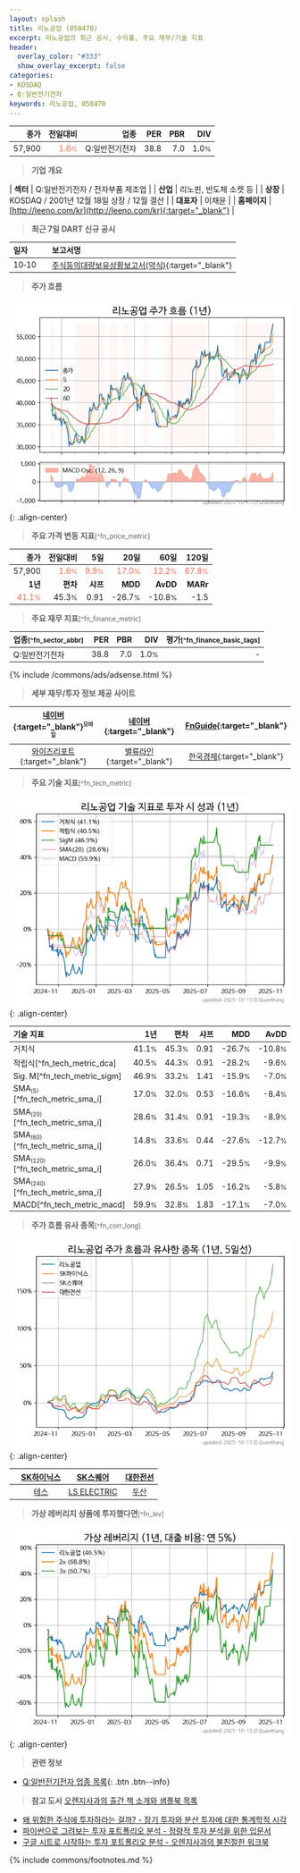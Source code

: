 ```yaml
---
layout: splash
title: 리노공업 (058470)
excerpt: 리노공업의 최근 공시, 수익률, 주요 재무/기술 지표
header:
  overlay_color: "#333"
  show_overlay_excerpt: false
categories:
- KOSDAQ
- Q:일반전기전자
keywords: 리노공업, 058470
---
```


| **종가** | **전일대비** | **업종** | **PER** | **PBR** | **DIV** |
| -------: | -----------: | -------: | ------: | ------: | ------: |
| 57,900 | <span style="color: tomato">1.6<small>%</small></span> | Q:일반전기전자 | 38.8 | 7.0 | 1.0<small>%</small> |

<!-- more -->


> **기업 개요**<a id="company"></a>

| <span style="white-space:nowrap;">**섹터**</span> | Q:일반전기전자 / 전자부품 제조업 |
| <span style="white-space:nowrap;">**산업**</span> | 리노핀, 반도체 소켓 등 |
| <span style="white-space:nowrap;">**상장**</span> | KOSDAQ / 2001년 12월 18일 상장 / 12월 결산 |
| <span style="white-space:nowrap;">**대표자**</span> | 이채윤 |
| <span style="white-space:nowrap;">**홈페이지**</span> | [http://leeno.com/kr](http://leeno.com/kr){:target="_blank"} |


> **최근 7일 DART 신규 공시**<a id="dart"></a>

| **일자** |      | **보고서명** |
| :------- | :--- | :----------- |
| 10&#x2011;10 | | [주식등의대량보유상황보고서(약식)](https://dart.fss.or.kr/dsaf001/main.do?rcpNo=20251010000049){:target="_blank"} |


> **주가 흐름**<a id="price"></a>

![058470](/stock/images/058470.png){: .align-center}


> **주요 가격 변동 지표**<small>[^fn_price_metric]</small>

| **종가** | **전일대비** | **5일** | **20일** | **60일** | **120일** |
| -------: | -----------: | ------: | -------: | -------: | --------: |
| 57,900 | <span style="color: tomato">1.6<small>%</small></span> | <span style="color: tomato">9.9<small>%</small></span> | <span style="color: tomato">17.0<small>%</small></span> | <span style="color: tomato">12.2<small>%</small></span> | <span style="color: tomato">67.8<small>%</small></span> |
| **1년** | **편차** | **샤프** | **MDD** | **AvDD** | **MARr** |
| <span style="color: tomato">41.1<small>%</small></span> | 45.3<small>%</small> | 0.91 | -26.7<small>%</small> | -10.8<small>%</small> | -1.5 |


> **주요 재무 지표**<small>[^fn_finance_metric]</small>

| **업종**<small>[^fn_sector_abbr]</small> | **PER** | **PBR** | **DIV** | **평가**<small>[^fn_finance_basic_tags]</small> |
| :--------------------------------------- | ------: | ------: | ------: | ----------------------------------------------: |
| Q:일반전기전자 | 38.8 | 7.0 | 1.0<small>%</small> | - |



{% include /commons/ads/adsense.html %}

> **세부 재무/투자 정보 제공 사이트**

| [네이버](https://m.stock.naver.com/domestic/stock/058470/finance/summary){:target="_blank"}<sup><small>모바일</small></sup> | [네이버](https://finance.naver.com/item/coinfo.naver?code=058470){:target="_blank"} | [FnGuide](https://comp.fnguide.com/SVO2/ASP/SVD_Invest.asp?gicode=A058470&MenuYn=Y){:target="_blank"} |
| :---: | :---: | :---: |
| [와이즈리포트](https://comp.wisereport.co.kr/company/c1040001.aspx?cmp_cd=058470){:target="_blank"} | [밸류라인](https://www.valueline.co.kr/finance/summary/058470){:target="_blank"} | [한국경제](https://markets.hankyung.com/stock/058470/financial-summary){:target="_blank"} |


> **주요 기술 지표**<small>[^fn_tech_metric]</small>


![058470](/stock/images/058470_tech.png){: .align-center}

| **기술 지표** | **1년** | **편차** | **샤프** | **MDD** | **AvDD** |
| :------------ | ------: | -----------: | -------: | ------: | -------: |
| 거치식 | 41.1<small>%</small> | 45.3<small>%</small> | 0.91 | -26.7<small>%</small> | -10.8<small>%</small> |
| 적립식[^fn_tech_metric_dca] | 40.5<small>%</small> | 44.3<small>%</small> | 0.91 | -28.2<small>%</small> | -9.6<small>%</small> |
| Sig. M[^fn_tech_metric_sigm] | 46.9<small>%</small> | 33.2<small>%</small> | 1.41 | -15.9<small>%</small> | -7.0<small>%</small> |
| SMA<small><sub>(5)</sub></small>[^fn_tech_metric_sma_i] | 17.0<small>%</small> | 32.0<small>%</small> | 0.53 | -16.6<small>%</small> | -8.4<small>%</small> |
| SMA<small><sub>(20)</sub></small>[^fn_tech_metric_sma_i] | 28.6<small>%</small> | 31.4<small>%</small> | 0.91 | -19.3<small>%</small> | -8.9<small>%</small> |
| SMA<small><sub>(60)</sub></small>[^fn_tech_metric_sma_i] | 14.8<small>%</small> | 33.6<small>%</small> | 0.44 | -27.6<small>%</small> | -12.7<small>%</small> |
| SMA<small><sub>(120)</sub></small>[^fn_tech_metric_sma_i] | 26.0<small>%</small> | 36.4<small>%</small> | 0.71 | -29.5<small>%</small> | -9.9<small>%</small> |
| SMA<small><sub>(240)</sub></small>[^fn_tech_metric_sma_i] | 27.9<small>%</small> | 26.5<small>%</small> | 1.05 | -16.2<small>%</small> | -5.8<small>%</small> |
| MACD[^fn_tech_metric_macd] | 59.9<small>%</small> | 32.8<small>%</small> | 1.83 | -17.1<small>%</small> | -7.0<small>%</small> |


> **주가 흐름 유사 종목**<a id="corr"></a><small>[^fn_corr_long]</small>

![058470](/stock/images/058470_corr.png){: .align-center}

|       | [SK하이닉스](/000660/) | [SK스퀘어](/402340/) | [대한전선](/001440/) |
| :---: | :------------------------------------: | :------------------------------------: | :------------------------------------: |
|       | [테스](/095610/) | [LS ELECTRIC](/010120/) | [두산](/000150/) |


> **가상 레버리지 상품에 투자했다면**<a id="2x"></a><small>[^fn_lev]</small>

![058470](/stock/images/058470_2x.png){: .align-center}


> **관련 정보**

- [Q:일반전기전자 업종 목록](/stats/sector/kosdaq_업종_일반전기전자_종목/){: .btn .btn--info}

> **참고 도서** [오렌지사과의 출간 책 소개와 샘플북 목록](https://kongdori.tistory.com/691)

- [왜 위험한 주식에 투자하라는 걸까? - 장기 투자와 분산 투자에 대한 통계학적 시각](https://kongdori.tistory.com/421)
- [파이썬으로 그려보는 투자 포트폴리오 분석  - 정량적 투자 분석을 위한 입문서](https://kongdori.tistory.com/643)
- [구글 시트로 시작하는 투자 포트폴리오 분석 - 오렌지사과의 불친절한 워크북](https://kongdori.tistory.com/449)


{% include commons/footnotes.md %}